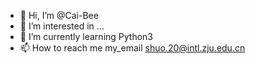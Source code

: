 - 👋 Hi, I’m @Cai-Bee
- 👀 I’m interested in ...
- 🌱 I’m currently learning Python3
- 📫 How to reach me my_email shuo.20@intl.zju.edu.cn

<!---
Cai-Bee/Cai-Bee is a ✨ special ✨ repository because its `README.md` (this file) appears on your GitHub profile.
You can click the Preview link to take a look at your changes.
--->
